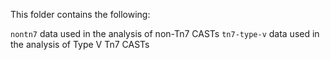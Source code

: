This folder contains the following: 

`nontn7` data used in the analysis of non-Tn7 CASTs
`tn7-type-v` data used in the analysis of Type V Tn7 CASTs
